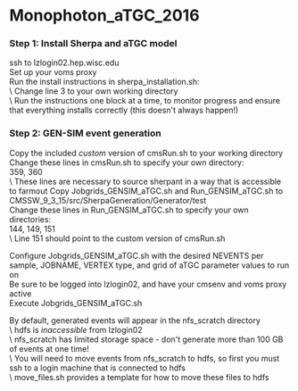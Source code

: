 # Monophoton_aTGC_2016

### Step 1: Install Sherpa and aTGC model
ssh to lzlogin02.hep.wisc.edu\
Set up your voms proxy\
Run the install instructions in sherpa_installation.sh:\
\ Change line 3 to your own working directory\
\ Run the instructions one block at a time, to monitor progress and ensure that everything installs correctly (this doesn't always happen!)

### Step 2: GEN-SIM event generation
Copy the included *custom* version of cmsRun.sh to your working directory
Change these lines in cmsRun.sh to specify your own directory:\
359, 360\
\ These lines are necessary to source sherpant in a way that is accessible to farmout
Copy Jobgrids_GENSIM_aTGC.sh and Run_GENSIM_aTGC.sh to CMSSW_9_3_15/src/SherpaGeneration/Generator/test\
Change these lines in Run_GENSIM_aTGC.sh to specify your own directories:\
144, 149, 151\
\ Line 151 should point to the custom version of cmsRun.sh

Configure Jobgrids_GENSIM_aTGC.sh with the desired NEVENTS per sample, JOBNAME, VERTEX type, and grid of aTGC parameter values to run on\
Be sure to be logged into lzlogin02, and have your cmsenv and voms proxy active\
Execute Jobgrids_GENSIM_aTGC.sh

By default, generated events will appear in the nfs_scratch directory\
\ hdfs is *inaccessible* from lzlogin02\
\ nfs_scratch has limited storage space - don't generate more than 100 GB of events at one time!\
\ You will need to move events from nfs_scratch to hdfs, so first you must ssh to a login machine that is connected to hdfs\
\ move_files.sh provides a template for how to move these files to hdfs

